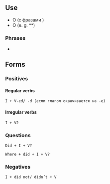 # 

## Use
* О (с фразами )
* О (e. g. **)


### Phrases
* 

## Forms

### Positives

#### Regular verbs
    I + V-ed/ -d (если глагол оканчивается на -е)
> 

#### Irregular verbs
    I + V2
> 

### Questions
    Did + I + V?
> 

    Where + did + I + V?
> 

### Negatives
    I + did not/ didn’t + V
> 
